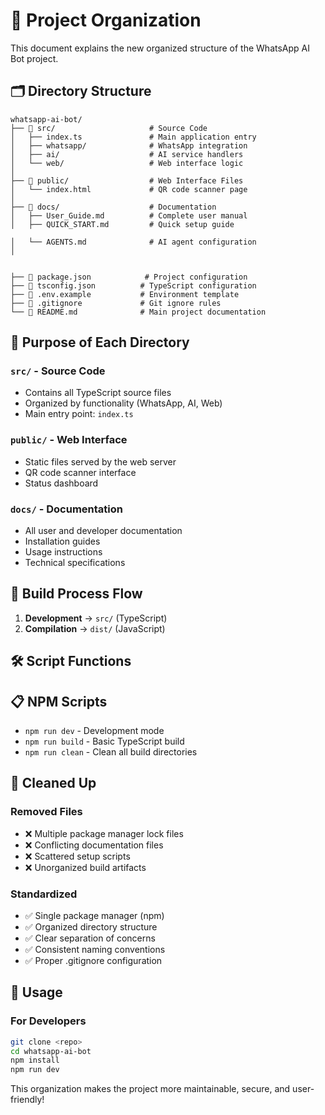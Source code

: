 # 📁 Project Organization

This document explains the new organized structure of the WhatsApp AI Bot project.

## 🗂️ Directory Structure

```
whatsapp-ai-bot/
├── 📁 src/                     # Source Code
│   ├── index.ts               # Main application entry
│   ├── whatsapp/              # WhatsApp integration
│   ├── ai/                    # AI service handlers
│   └── web/                   # Web interface logic
│
├── 📁 public/                  # Web Interface Files
│   └── index.html             # QR code scanner page
│
├── 📁 docs/                    # Documentation
│   ├── User_Guide.md          # Complete user manual
│   ├── QUICK_START.md         # Quick setup guide
 
│   └── AGENTS.md              # AI agent configuration
│
 
 
├── 📄 package.json            # Project configuration
├── 📄 tsconfig.json          # TypeScript configuration
├── 📄 .env.example           # Environment template
├── 📄 .gitignore             # Git ignore rules
└── 📄 README.md              # Main project documentation
```

## 🎯 Purpose of Each Directory

### `src/` - Source Code
- Contains all TypeScript source files
- Organized by functionality (WhatsApp, AI, Web)
- Main entry point: `index.ts`

### `public/` - Web Interface
- Static files served by the web server
- QR code scanner interface
- Status dashboard

### `docs/` - Documentation
- All user and developer documentation
- Installation guides
- Usage instructions
- Technical specifications

 

 

 

## 🔄 Build Process Flow

1. **Development** → `src/` (TypeScript)
2. **Compilation** → `dist/` (JavaScript)

## 🛠️ Script Functions

 

 

## 📋 NPM Scripts

- `npm run dev` - Development mode
- `npm run build` - Basic TypeScript build
- `npm run clean` - Clean all build directories

## 🧹 Cleaned Up

### Removed Files
- ❌ Multiple package manager lock files
- ❌ Conflicting documentation files
- ❌ Scattered setup scripts
- ❌ Unorganized build artifacts

### Standardized
- ✅ Single package manager (npm)
- ✅ Organized directory structure
- ✅ Clear separation of concerns
- ✅ Consistent naming conventions
- ✅ Proper .gitignore configuration

## 🚀 Usage

### For Developers
```bash
git clone <repo>
cd whatsapp-ai-bot
npm install
npm run dev
```

 

 

This organization makes the project more maintainable, secure, and user-friendly!
